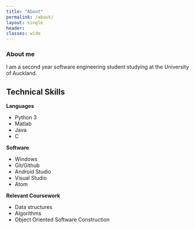 ```yaml
---
title: "About"
permalink: /about/
layout: single
header:
classes: wide
---
```

### About me
I am a second year software engineering student studying at the University of Auckland.

## Technical Skills

**Languages**

* Python 3
* Matlab
* Java
* C

**Software**

+ Windows
+ Git/Github
+ Android Studio
+ Visual Studio
+ Atom

**Relevant Coursework**

+ Data structures
+ Algorithms
+ Object Oriented Software Construction
